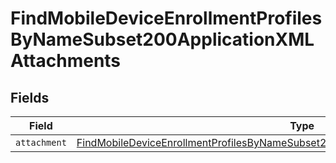 # FindMobileDeviceEnrollmentProfilesByNameSubset200ApplicationXMLAttachments


## Fields

| Field                                                                                                                                                                                                   | Type                                                                                                                                                                                                    | Required                                                                                                                                                                                                | Description                                                                                                                                                                                             |
| ------------------------------------------------------------------------------------------------------------------------------------------------------------------------------------------------------- | ------------------------------------------------------------------------------------------------------------------------------------------------------------------------------------------------------- | ------------------------------------------------------------------------------------------------------------------------------------------------------------------------------------------------------- | ------------------------------------------------------------------------------------------------------------------------------------------------------------------------------------------------------- |
| `attachment`                                                                                                                                                                                            | [FindMobileDeviceEnrollmentProfilesByNameSubset200ApplicationXMLAttachmentsAttachment](../../models/operations/findmobiledeviceenrollmentprofilesbynamesubset200applicationxmlattachmentsattachment.md) | :heavy_minus_sign:                                                                                                                                                                                      | N/A                                                                                                                                                                                                     |